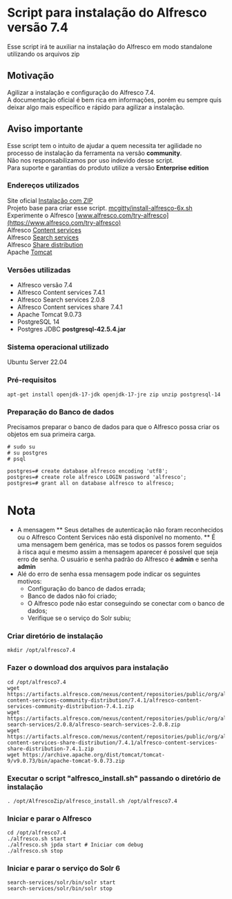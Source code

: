 # Script para instalação do Alfresco versão 7.4 
Esse script irá te auxiliar na instalação do Alfresco em modo standalone utilizando os arquivos zip

## Motivação
Agilizar a instalação e configuração do Alfresco 7.4. <br>
A documentação oficial é bem rica em informações, porém eu sempre quis deixar algo mais específico e rápido para agilizar a instalação.

## Aviso importante
Esse script tem o intuito de ajudar a quem necessita ter agilidade no processo de instalação da ferramenta na versão **community**.<br>
Não nos responsabilizamos por uso indevido desse script.<br>
Para suporte e garantias do produto utilize a versão **Enterprise edition**

### Endereços utilizados

Site oficial [Instalação com ZIP](https://docs.alfresco.com/content-services/latest/install/zip/)<br>
Projeto base para criar esse script. [mcgitty/install-alfresco-6x.sh](https://github.com/mcgitty/install-alfresco-6x.sh)<br>
Experimente o Alfresco [www.alfresco.com/try-alfresco](https://www.alfresco.com/try-alfresco)<br>
Alfresco [Content services](https://artifacts.alfresco.com/nexus/content/repositories/public/org/alfresco/alfresco-content-services-community-distribution/7.4.1/alfresco-content-services-community-distribution-7.4.1.zip)<br>
Alfresco [Search services](https://artifacts.alfresco.com/nexus/content/repositories/public/org/alfresco/alfresco-search-services/2.0.8/alfresco-search-services-2.0.8.zip)<br>
Alfresco [Share distribution](https://artifacts.alfresco.com/nexus/content/repositories/public/org/alfresco/alfresco-content-services-share-distribution/7.4.1/alfresco-content-services-share-distribution-7.4.1.zip)<br>
Apache [Tomcat](https://archive.apache.org/dist/tomcat/tomcat-9/v9.0.73/bin/apache-tomcat-9.0.73.zip)

### Versões utilizadas
- Alfresco versão 7.4
- Alfresco Content services 7.4.1
- Alfresco Search services 2.0.8
- Alfresco Content services share 7.4.1
- Apache Tomcat 9.0.73
- PostgreSQL 14
- Postgres JDBC **postgresql-42.5.4.jar**

### Sistema operacional utilizado
Ubuntu Server 22.04 

### Pré-requisitos

```apt-get install openjdk-17-jdk openjdk-17-jre zip unzip postgresql-14```

### Preparação do Banco de dados
Precisamos preparar o banco de dados para que o Alfresco possa criar os objetos em sua primeira carga.

```
# sudo su
# su postgres
# psql 

postgres=# create database alfresco encoding 'utf8';
postgres=# create role alfresco LOGIN password 'alfresco';
postgres=# grant all on database alfresco to alfresco;

```

# Nota
- A mensagem ** Seus detalhes de autenticação não foram reconhecidos ou o Alfresco Content Services não está disponível no momento. **
É uma mensagem bem genérica, mas se todos os passos forem seguidos à risca aqui e mesmo assim a mensagem aparecer é possível que seja erro de senha.
O usuário e senha padrão do Alfresco é **admin** e senha **admin**
- Alé do erro de senha essa mensagem pode indicar os seguintes motivos:
    - Configuração do banco de dados errada;
    - Banco de dados não foi criado;
    - O Alfresco pode não estar conseguindo se conectar com o banco de dados;
    - Verifique se o serviço do Solr subiu;

### Criar diretório de instalação
```mkdir /opt/alfresco7.4```

### Fazer o download dos arquivos para instalação
```
cd /opt/alfresco7.4
wget https://artifacts.alfresco.com/nexus/content/repositories/public/org/alfresco/alfresco-content-services-community-distribution/7.4.1/alfresco-content-services-community-distribution-7.4.1.zip
wget https://artifacts.alfresco.com/nexus/content/repositories/public/org/alfresco/alfresco-search-services/2.0.8/alfresco-search-services-2.0.8.zip
wget https://artifacts.alfresco.com/nexus/content/repositories/public/org/alfresco/alfresco-content-services-share-distribution/7.4.1/alfresco-content-services-share-distribution-7.4.1.zip	
wget https://archive.apache.org/dist/tomcat/tomcat-9/v9.0.73/bin/apache-tomcat-9.0.73.zip
```

### Executar o script "alfresco_install.sh" passando o diretório de instalação
```. /opt/AlfrescoZip/alfresco_install.sh /opt/alfresco7.4```


### Iniciar e parar o Alfresco
```
cd /opt/alfresco7.4
./alfresco.sh start
./alfresco.sh jpda start # Iniciar com debug
./alfresco.sh stop
```

### Iniciar e parar o serviço do Solr 6
```
search-services/solr/bin/solr start
search-services/solr/bin/solr stop
```